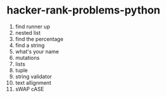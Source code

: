 # hacker-rank-problems-python

1)  find runner up
2)  nested list
3)  find the percentage
4)  find a string
5)  what's your name
6)  mutations
7)  lists
8)  tuple
9)  string validator
10)  text allignment
11)  sWAP cASE
